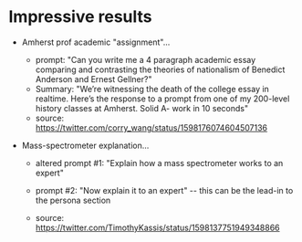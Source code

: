 # Impressive results

- Amherst prof academic "assignment"...

    - prompt: "Can you write me a 4 paragraph academic essay comparing and contrasting the theories of nationalism of Benedict Anderson and Ernest Gellner?"
    - Summary: "We’re witnessing the death of the college essay in realtime. Here’s the response to a prompt from one of my 200-level history classes at Amherst. Solid A- work in 10 seconds"
    - source: <https://twitter.com/corry_wang/status/1598176074604507136>

- Mass-spectrometer explanation...

    - altered prompt #1: "Explain how a mass spectrometer works to an expert"

    - prompt #2: "Now explain it to an expert" -- this can be the lead-in to the persona section

    - source: <https://twitter.com/TimothyKassis/status/1598137751949348866>